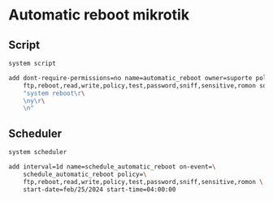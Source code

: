 # Automatic reboot mikrotik

## Script
```bash
system script

```

```bash
add dont-require-permissions=no name=automatic_reboot owner=suporte policy=\
    ftp,reboot,read,write,policy,test,password,sniff,sensitive,romon source=\
    "system reboot\r\
    \ny\r\
    \n"

```

## Scheduler
```bash
system scheduler

```

```bash
add interval=1d name=schedule_automatic_reboot on-event=\
    schedule_automatic_reboot policy=\
    ftp,reboot,read,write,policy,test,password,sniff,sensitive,romon \
    start-date=feb/25/2024 start-time=04:00:00

```


